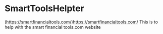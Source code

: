 # SmartToolsHelpter
(https://smartfinancialtools.com/)https://smartfinancialtools.com/
This is to help with the smart financial tools.com website
